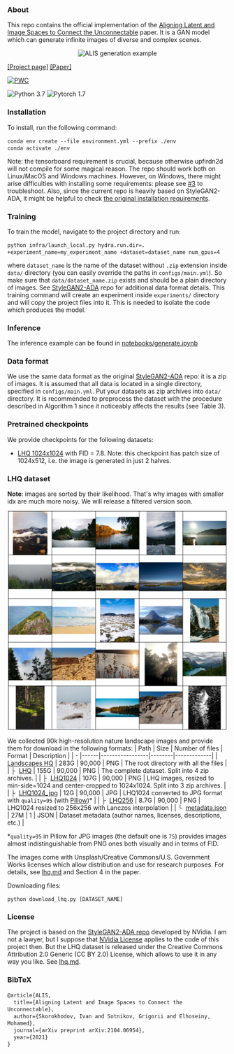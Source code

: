 ### About
This repo contains the official implementation of the [Aligning Latent and Image Spaces to Connect the Unconnectable](https://arxiv.org/abs/2104.06954) paper.
It is a GAN model which can generate infinite images of diverse and complex scenes.

<div style="text-align:center">
<img src="https://user-images.githubusercontent.com/3128824/116132029-bc294c00-a6d5-11eb-9bd4-ab125b1508b7.gif" alt="ALIS generation example"/>
</div>

[[Project page]](http://universome.github.io/alis)
[[Paper]](https://arxiv.org/abs/2104.06954)

[![PWC](https://img.shields.io/endpoint.svg?url=https://paperswithcode.com/badge/aligning-latent-and-image-spaces-to-connect/infinite-image-generation-on-lhq)](https://paperswithcode.com/sota/infinite-image-generation-on-lhq?p=aligning-latent-and-image-spaces-to-connect)

![Python 3.7](https://img.shields.io/badge/python-3.8.5-blueviolet.svg?style=plastic)
![Pytorch 1.7](https://img.shields.io/badge/pytorch-1.7-red.svg?style=plastic)

### Installation
To install, run the following command:
```
conda env create --file environment.yml --prefix ./env
conda activate ./env
```

Note: the tensorboard requirement is crucial, because otherwise upfirdn2d will not compile for some magical reason.
The repo should work both on Linux/MacOS and Windows machines.
However, on Windows, there might arise difficulties with installing some requirements: please see [#3](https://github.com/universome/alis/issues/3) to troubleshoot.
Also, since the current repo is heavily based on StyleGAN2-ADA, it might be helpful to check [the original installation requirements](https://github.com/NVlabs/stylegan2-ada-pytorch#requirements).


### Training
To train the model, navigate to the project directory and run:
```
python infra/launch_local.py hydra.run.dir=. +experiment_name=my_experiment_name +dataset=dataset_name num_gpus=4
```
where `dataset_name` is the name of the dataset without `.zip` extension inside `data/` directory (you can easily override the paths in `configs/main.yml`).
So make sure that `data/dataset_name.zip` exists and should be a plain directory of images.
See [StyleGAN2-ADA](https://github.com/NVlabs/stylegan2-ada-pytorch) repo for additional data format details.
This training command will create an experiment inside `experiments/` directory and will copy the project files into it.
This is needed to isolate the code which produces the model.


### Inference
The inference example can be found in [notebooks/generate.ipynb](notebooks/generate.ipynb)


### Data format
We use the same data format as the original [StyleGAN2-ADA](https://github.com/NVlabs/stylegan2-ada-pytorch) repo: it is a zip of images.
It is assumed that all data is located in a single directory, specified in `configs/main.yml`.
Put your datasets as zip archives into `data/` directory.
It is recommended to preprocess the dataset with the procedure described in Algorithm 1 since it noticeably affects the results (see Table 3).


### Pretrained checkpoints
We provide checkpoints for the following datasets:
- [LHQ 1024x1024](https://vision-cair.s3.amazonaws.com/alis/lhq1024-snapshot.pkl) with FID = 7.8. Note: this checkpoint has patch size of 1024x512, i.e. the image is generated in just 2 halves.


### LHQ dataset

**Note**: images are sorted by their likelihood. That's why images with smaller idx are much more noisy.
We will release a filtered version soon.

<div style="text-align:center">
<img src="assets/lhq.png" alt="25 random images from LHQ" style="max-width: 500px"/>
</div>


We collected 90k high-resolution nature landscape images and provide them for download in the following formats:
| Path       | Size | Number of files | Format | Description |
| - |------|-----------------|--------|-------------|
| [Landscapes HQ](https://disk.yandex.ru/d/jyR2Y-w1p6otwg?w=1) | 283G | 90,000 | PNG | The root directory with all the files |
| &boxvr;&nbsp; [LHQ](https://disk.yandex.ru/d/gzI7AQlTVbvKQw?w=1) | 155G | 90,000 | PNG | The complete dataset. Split into 4 zip archives. |
| &boxvr;&nbsp; [LHQ1024](https://disk.yandex.ru/d/jUubeqkT0wbMRg?w=1) | 107G | 90,000 | PNG | LHQ images, resized to min-side=1024 and center-cropped to 1024x1024. Split into 3 zip archives. |
| &boxvr;&nbsp; [LHQ1024_jpg](https://disk.yandex.ru/d/Sz1gPiMoUregEQ) | 12G | 90,000 | JPG | LHQ1024 converted to JPG format with `quality=95` (with [Pillow](https://pillow.readthedocs.io/en/stable/))* |
| &boxvr;&nbsp; [LHQ256](https://disk.yandex.ru/d/HPEEntpLv8homg) | 8.7G | 90,000 | PNG | LHQ1024 resized to 256x256 with Lanczos interpolation |
| &boxur;&nbsp; [metadata.json](https://disk.yandex.ru/d/DOr5CP_QpZtGRQ) | 27M | 1 | JSON | Dataset metadata (author names, licenses, descriptions, etc.) |

*`quality=95` in Pillow for JPG images (the default one is `75`) provides images almost indistinguishable from PNG ones both visually and in terms of FID.

The images come with Unsplash/Creative Commons/U.S. Government Works licenses which allow distribution and use for research purposes.
For details, see [lhq.md](./lhq.md) and Section 4 in the paper.

Downloading files:
```
python download_lhq.py [DATASET_NAME]
```

### License
The project is based on the [StyleGAN2-ADA repo](https://github.com/NVlabs/stylegan2-ada-pytorch) developed by NVidia.
I am not a lawyer, but I suppose that [NVidia License](https://nvlabs.github.io/stylegan2-ada-pytorch/license.html) applies to the code of this project then.
But the LHQ dataset is released under the Creative Commons Attribution 2.0 Generic (CC BY 2.0) License, which allows to use it in any way you like. See [lhq.md](lhq.md).


### BibTeX
```
@article{ALIS,
  title={Aligning Latent and Image Spaces to Connect the Unconnectable},
  author={Skorokhodov, Ivan and Sotnikov, Grigorii and Elhoseiny, Mohamed},
  journal={arXiv preprint arXiv:2104.06954},
  year={2021}
}
```
